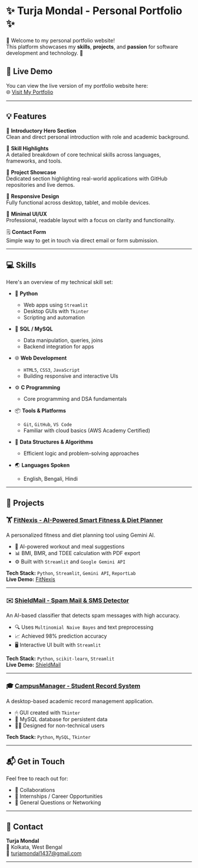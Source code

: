 # ✨ Turja Mondal - Personal Portfolio ✨

👋 Welcome to my personal portfolio website!  
This platform showcases my **skills**, **projects**, and **passion** for software development and technology. 🚀

## 🎥 Live Demo

You can view the live version of my portfolio website here:  
🌐 [Visit My Portfolio](https://portfolioturja.netlify.app/)

---

## 💡 Features

🎯 **Introductory Hero Section**  
Clean and direct personal introduction with role and academic background.

🧠 **Skill Highlights**  
A detailed breakdown of core technical skills across languages, frameworks, and tools.

📁 **Project Showcase**  
Dedicated section highlighting real-world applications with GitHub repositories and live demos.

📱 **Responsive Design**  
Fully functional across desktop, tablet, and mobile devices.

🎨 **Minimal UI/UX**  
Professional, readable layout with a focus on clarity and functionality.

🗒 **Contact Form**  
Simple way to get in touch via direct email or form submission.

---

## 💻 Skills

Here's an overview of my technical skill set:

- 🐍 **Python**  
  - Web apps using `Streamlit`  
  - Desktop GUIs with `Tkinter`  
  - Scripting and automation  

- 🧮 **SQL / MySQL**  
  - Data manipulation, queries, joins  
  - Backend integration for apps  

- 🌐 **Web Development**  
  - `HTML5`, `CSS3`, `JavaScript`  
  - Building responsive and interactive UIs  

- ⚙️ **C Programming**  
  - Core programming and DSA fundamentals  

- 📦 **Tools & Platforms**  
  - `Git`, `GitHub`, `VS Code`  
  - Familiar with cloud basics (AWS Academy Certified)

- 🧠 **Data Structures & Algorithms**  
  - Efficient logic and problem-solving approaches

- 🌏 **Languages Spoken**  
  - English, Bengali, Hindi

---

## 🚀 Projects

### 🏋️ [FitNexis - AI-Powered Smart Fitness & Diet Planner](https://github.com/Turja1347/FitNexiss)

A personalized fitness and diet planning tool using Gemini AI.

- 🧠 AI-powered workout and meal suggestions
- 📊 BMI, BMR, and TDEE calculation with PDF export
- ⚙ Built with `Streamlit` and `Google Gemini API`

**Tech Stack:** `Python`, `Streamlit`, `Gemini API`, `ReportLab`  
**Live Demo:** [FitNexis](https://fitnexis-tm.streamlit.app/)

---

### ✉️ [ShieldMail - Spam Mail & SMS Detector](https://github.com/Turja1347/ShieldMail)

An AI-based classifier that detects spam messages with high accuracy.

- 🔍 Uses `Multinomial Naive Bayes` and text preprocessing
- 📈 Achieved 98% prediction accuracy
- 🖥 Interactive UI built with `Streamlit`

**Tech Stack:** `Python`, `scikit-learn`, `Streamlit`  
**Live Demo:** [ShieldMail](https://shieldmail-tm.streamlit.app/)

---

### 🎓 [CampusManager - Student Record System](https://github.com/Turja1347/CampusManager-Student-Management-System)

A desktop-based academic record management application.

- 🖱 GUI created with `Tkinter`
- 💾 MySQL database for persistent data
- 👨‍🏫 Designed for non-technical users

**Tech Stack:** `Python`, `MySQL`, `Tkinter`

---

## 📬 Get in Touch

Feel free to reach out for:
- 🤝 Collaborations  
- 💼 Internships / Career Opportunities  
- 💌 General Questions or Networking

---

## 📧 Contact

**Turja Mondal**  
📍 Kolkata, West Bengal  
📧 [turjamondal1437@gmail.com](mailto:turjamondal1437@gmail.com)

---

